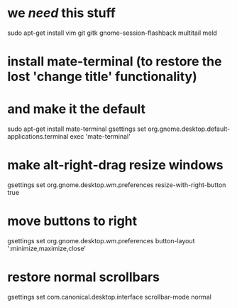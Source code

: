 # we _need_ this stuff

sudo apt-get install vim git gitk gnome-session-flashback multitail meld

# install mate-terminal (to restore the lost 'change title' functionality)
# and make it the default

sudo apt-get install mate-terminal
gsettings set org.gnome.desktop.default-applications.terminal exec 'mate-terminal'

# make alt-right-drag resize windows
gsettings set org.gnome.desktop.wm.preferences resize-with-right-button true

# move buttons to right
gsettings set org.gnome.desktop.wm.preferences button-layout ':minimize,maximize,close'

# restore normal scrollbars
gsettings set com.canonical.desktop.interface scrollbar-mode normal
